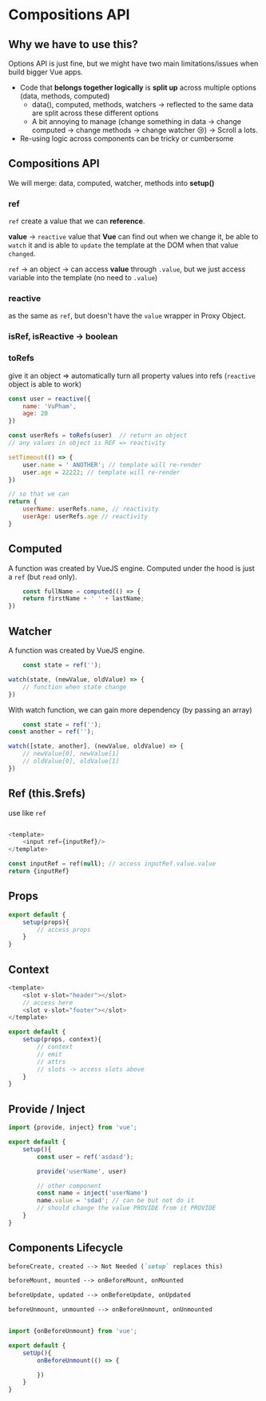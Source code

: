 # Compositions API

## Why we have to use this?

Options API is just fine, but we might have two main limitations/issues when build bigger Vue apps.

- Code that **belongs together logically** is **split up** across multiple options (data, methods, computed)
    - data(), computed, methods, watchers -> reflected to the same data are split across these different options
    - A bit annoying to manage (change something in data -> change computed -> change methods -> change watcher 😢) ->
      Scroll a lots.
- Re-using logic across components can be tricky or cumbersome

## Compositions API

We will merge: data, computed, watcher, methods into **setup()**

### ref

`ref` create a value that we can **reference**.

**value** -> `reactive` value that **Vue** can find out when we change it, be able to `watch` it and is able to `update`
the template at the DOM when that value `changed`.

`ref` -> an object -> can access **value** through `.value`, but we just access variable into the template (no need
to `.value`)

### reactive

as the same as `ref`, but doesn't have the `value` wrapper in Proxy Object.

### isRef, isReactive -> boolean

### toRefs

give it an object => automatically turn all property values into refs (`reactive` object is able to work)

```javascript
const user = reactive({
    name: 'VuPham',
    age: 20
})

const userRefs = toRefs(user)  // return an object
// any values in object is REF => reactivity

setTimeout(() => {
    user.name = ' ANOTHER'; // template will re-render
    user.age = 22222; // template will re-render
})

// so that we can
return {
    userName: userRefs.name, // reactivity
    userAge: userRefs.age // reactivity
}

```

## Computed

A function was created by VueJS engine. Computed under the hood is just a `ref` (but `read` only).

```javascript
    const fullName = computed(() => {
    return firstName + ' ' + lastName;
})
```

## Watcher

A function was created by VueJS engine.

```javascript
    const state = ref('');

watch(state, (newValue, oldValue) => {
    // function when state change
})

```

With watch function, we can gain more dependency (by passing an array)

```javascript
    const state = ref('');
const another = ref('');

watch([state, another], (newValue, oldValue) => {
    // newValue[0], newValue[1]
    // oldValue[0], oldValue[1] 
})

```

## Ref (this.$refs)

use like `ref`

```javascript

<template>
    <input ref={inputRef}/>
</template>

const inputRef = ref(null); // access inputRef.value.value
return {inputRef}
```

## Props

```javascript
export default {
    setup(props){
        // access props
    }
}
```

## Context

```javascript
<template>
    <slot v-slot="header"></slot>
    // access here
    <slot v-slot="footer"></slot>
</template>

export default {
    setup(props, context){
        // context
        // emit
        // attrs
        // slots -> access slots above
    }
}
```

## Provide / Inject

```javascript
import {provide, inject} from 'vue';

export default {
    setup(){
        const user = ref('asdasd');

        provide('userName', user)

        // other component
        const name = inject('userName')
        name.value = 'sdad'; // can be but not do it
        // should change the value PROVIDE from it PROVIDE
    }
}
```

## Components Lifecycle

```md
beforeCreate, created --> Not Needed (`setup` replaces this)

beforeMount, mounted --> onBeforeMount, onMounted

beforeUpdate, updated --> onBeforeUpdate, onUpdated

beforeUnmount, unmounted --> onBeforeUnmount, onUnmounted
```

```javascript

import {onBeforeUnmount} from 'vue';

export default {
    setUp(){
        onBeforeUnmount(() => {

        })
    }
}

```
